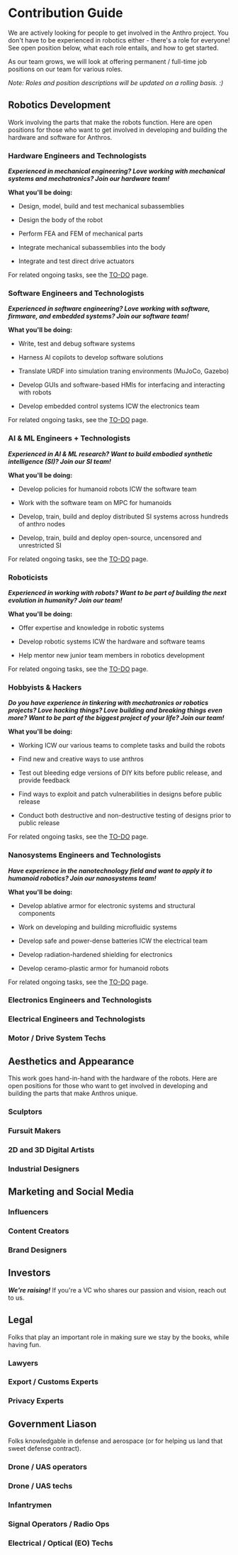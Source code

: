# Contribution Guide

We are actively looking for people to get involved in the Anthro project. You don't have to be experienced in robotics either - there's a role for everyone! See open position below, what each role entails, and how to get started. 

As our team grows, we will look at offering permanent / full-time job positions on our team for various roles.

*Note: Roles and position descriptions will be updated on a rolling basis. :)*

## Robotics Development

Work involving the parts that make the robots function. Here are open positions for those who want to get involved in developing and building the hardware and software for Anthros. 

### Hardware Engineers and Technologists

***Experienced in mechanical engineering? Love working with mechanical systems and mechatronics? Join our hardware team!***

**What you'll be doing:** 

- Design, model, build and test mechanical subassemblies 

- Design the body of the robot 

- Perform FEA and FEM of mechanical parts 

- Integrate mechanical subassemblies into the body 

- Integrate and test direct drive actuators 

For related ongoing tasks, see the [TO-DO](TO-DO.md#hardware) page.

### Software Engineers and Technologists

***Experienced in software engineering? Love working with software, firmware, and embedded systems? Join our software team!***

**What you'll be doing:**

- Write, test and debug software systems

- Harness AI copilots to develop software solutions

- Translate URDF into simulation traning environments (MuJoCo, Gazebo)

- Develop GUIs and software-based HMIs for interfacing and interacting with robots

- Develop embedded control systems ICW the electronics team

For related ongoing tasks, see the [TO-DO](TO-DO.md#software) page.

### AI & ML Engineers + Technologists

***Experienced in AI & ML research? Want to build embodied synthetic intelligence (SI)? Join our SI team!***

**What you'll be doing:**

- Develop policies for humanoid robots ICW the software team

- Work with the software team on MPC for humanoids

- Develop, train, build and deploy distributed SI systems across hundreds of anthro nodes

- Develop, train, build and deploy open-source, uncensored and unrestricted SI

For related ongoing tasks, see the [TO-DO](TO-DO.md#SI) page.

### Roboticists

***Experienced in working with robots? Want to be part of building the next evolution in humanity? Join our team!***

**What you'll be doing:**

- Offer expertise and knowledge in robotic systems

- Develop robotic systems ICW the hardware and software teams

- Help mentor new junior team members in robotics development


For related ongoing tasks, see the [TO-DO](TO-DO.md) page.

### Hobbyists & Hackers

***Do you have experience in tinkering with mechatronics or robotics projects? Love hacking things? Love building and breaking things even more? Want to be part of the biggest project of your life? Join our team!***

**What you'll be doing:**

- Working ICW our various teams to complete tasks and build the robots

- Find new and creative ways to use anthros

- Test out bleeding edge versions of DIY kits before public release, and provide feedback

- Find ways to exploit and patch vulnerabilities in designs before public release

- Conduct both destructive and non-destructive testing of designs prior to public release

For related ongoing tasks, see the [TO-DO](TO-DO.md#hacker) page.

### Nanosystems Engineers and Technologists 

***Have experience in the nanotechnology field and want to apply it to humanoid robotics? Join our nanosystems team!***

**What you'll be doing:**

- Develop ablative armor for electronic systems and structural components

- Work on developing and building microfluidic systems 

- Develop safe and power-dense batteries ICW the electrical team

- Develop radiation-hardened shielding for electronics

- Develop ceramo-plastic armor for humanoid robots 

For related ongoing tasks, see the [TO-DO](TO-DO.md#nano) page.

### Electronics Engineers and Technologists

### Electrical Engineers and Technologists

### Motor / Drive System Techs

## Aesthetics and Appearance

This work goes hand-in-hand with the hardware of the robots. Here are open positions for those who want to get involved in developing and building the parts that make Anthros unique. 

### Sculptors 

### Fursuit Makers

### 2D and 3D Digital Artists

### Industrial Designers

## Marketing and Social Media

### Influencers

### Content Creators

### Brand Designers

## Investors

***We're raising!*** If you're a VC who shares our passion and vision, reach out to us.

## Legal

Folks that play an important role in making sure we stay by the books, while having fun.

### Lawyers

### Export / Customs Experts

### Privacy Experts

## Government Liason

Folks knowledgable in defense and aerospace (or for helping us land that sweet defense contract). 

### Drone / UAS operators

### Drone / UAS techs

### Infantrymen

### Signal Operators / Radio Ops

### Electrical / Optical (EO) Techs